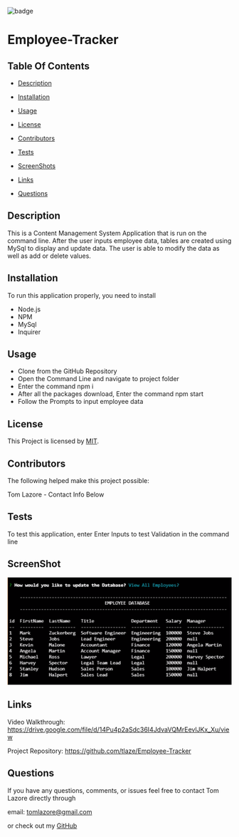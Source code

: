

  ![badge](https://img.shields.io/badge/license-MIT-brightgreen)
  
  # Employee-Tracker
  

  ## Table Of Contents

  * [Description](#description)

  * [Installation](#installation)

  * [Usage](#usage)

  * [License](#license)

  * [Contributors](#contributors)

  * [Tests](#tests)

  * [ScreenShots](#screenshots)

  * [Links](#links)

  * [Questions](#questions)

  ## Description

  This is a Content Management System Application that is run on the command line. After the user inputs employee data, tables are created using MySql to display and update data. The user is able to modify the data as well as add or delete values. 
  
  ## Installation

  To run this application properly, you need to install 
  * Node.js 
  * NPM 
  * MySql
  * Inquirer
  

  ## Usage
  
  * Clone from the GitHub Repository 
  * Open the Command Line and navigate to project folder
  * Enter the command npm i
  * After all the packages download, Enter the command npm start 
  * Follow the Prompts to input employee data
  
  
  ## License
  
  This Project is licensed by [MIT](https://choosealicense.com/licenses/mit/).
  
  ## Contributors
  
  The following helped make this project possible:

  Tom Lazore -  Contact Info Below
  
  
  ## Tests
  
  To test this application, enter Enter Inputs to test Validation in the command line

  ## ScreenShot

  ![Screenshot](assets/images/table.png)

  ## Links

  Video Walkthrough: https://drive.google.com/file/d/14Pu4p2aSdc36I4JdvaVQMrEevlJKx_Xu/view

  Project Repository: https://github.com/tlaze/Employee-Tracker
  
  
  ## Questions

  If you have any questions, comments, or issues feel free to contact Tom Lazore directly through
  
  email: tomlazore@gmail.com

  or check out my [GitHub](https://github.com/tlaze)

  
